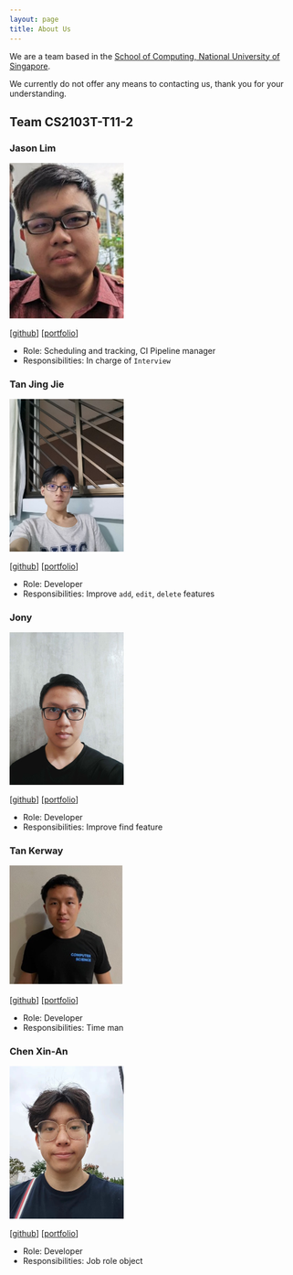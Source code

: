 ```yaml
---
layout: page
title: About Us
---
```


We are a team based in the [School of Computing, National University of Singapore](http://www.comp.nus.edu.sg).

We currently do not offer any means to contacting us, thank you for your understanding.

## Team CS2103T-T11-2

### Jason Lim

<img src="images/jasonlcy-temp.png" width="200px">

[[github](https://github.com/JasonLCY-Temp)]
[[portfolio](team/jasonlcy-temp.md)]

* Role: Scheduling and tracking, CI Pipeline manager
* Responsibilities: In charge of  `Interview`

### Tan Jing Jie

<img src="images/jingjie88.png" width="200px">

[[github](http://github.com/jingjie88)]
[[portfolio](team/jonyxzx.md)]

* Role: Developer
* Responsibilities: Improve `add`, `edit`, `delete` features

### Jony

<img src="images/jonyxzx.png" width="200px">

[[github](http://github.com/jonyxzx)]
[[portfolio](team/jingjie88.md)]

* Role: Developer
* Responsibilities: Improve find feature

### Tan Kerway

<img src="images/kiwibang.png" width="200px">

[[github](http://github.com/kiwibang)]
[[portfolio](team/kiwibang.md)]

* Role: Developer
* Responsibilities: Time man

### Chen Xin-An

<img src="images/chen1x.png" width="200px">

[[github](http://github.com/Chen1x)]
[[portfolio](team/chen1x.md)]

* Role: Developer
* Responsibilities: Job role object
